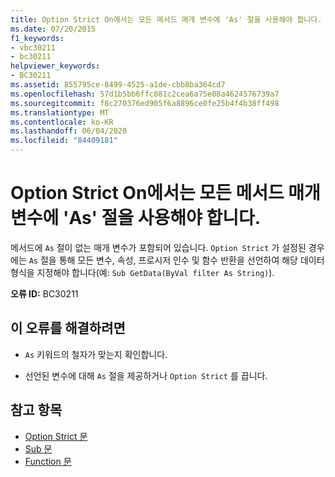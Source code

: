 ```yaml
---
title: Option Strict On에서는 모든 메서드 매개 변수에 'As' 절을 사용해야 합니다.
ms.date: 07/20/2015
f1_keywords:
- vbc30211
- bc30211
helpviewer_keywords:
- BC30211
ms.assetid: 855795ce-8499-4525-a1de-cbb8ba364cd7
ms.openlocfilehash: 57d1b5bb6ffc081c2cea6a75e08a4624576739a7
ms.sourcegitcommit: f8c270376ed905f6a8896ce0fe25b4f4b38ff498
ms.translationtype: MT
ms.contentlocale: ko-KR
ms.lasthandoff: 06/04/2020
ms.locfileid: "84409181"
---
```

# <a name="option-strict-on-requires-that-all-method-parameters-have-an-as-clause"></a>Option Strict On에서는 모든 메서드 매개 변수에 'As' 절을 사용해야 합니다.
메서드에 `As` 절이 없는 매개 변수가 포함되어 있습니다. `Option Strict` 가 설정된 경우에는 `As` 절을 통해 모든 변수, 속성, 프로시저 인수 및 함수 반환을 선언하여 해당 데이터 형식을 지정해야 합니다(예: `Sub GetData(ByVal filter As String)`).  
  
 **오류 ID:** BC30211  
  
## <a name="to-correct-this-error"></a>이 오류를 해결하려면  
  
- `As` 키워드의 철자가 맞는지 확인합니다.  
  
- 선언된 변수에 대해 `As` 절을 제공하거나 `Option Strict` 를 끕니다.  
  
## <a name="see-also"></a>참고 항목

- [Option Strict 문](../language-reference/statements/option-strict-statement.md)
- [Sub 문](../language-reference/statements/sub-statement.md)
- [Function 문](../language-reference/statements/function-statement.md)
